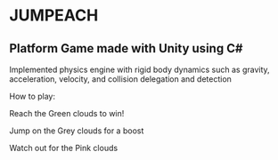 # JUMPEACH
## Platform Game made with Unity using C#

Implemented physics engine with rigid body dynamics such as gravity, acceleration,
velocity, and collision delegation and detection

How to play:

Reach the Green clouds to win!

Jump on the Grey clouds for a boost

Watch out for the Pink clouds
